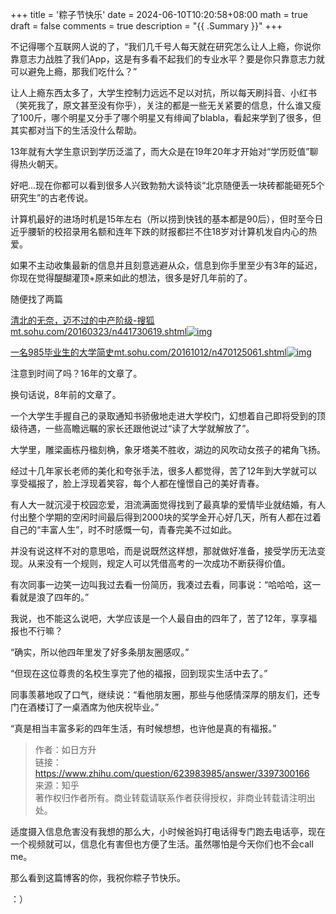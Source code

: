 +++
title = '粽子节快乐'
date = 2024-06-10T10:20:58+08:00
math = true 
draft = false
comments = true
description = "{{ .Summary }}"
+++

不记得哪个互联网人说的了，“我们几千号人每天就在研究怎么让人上瘾，你说你靠意志力战胜了我们App，这是有多看不起我们的专业水平？要是你只靠意志力就可以避免上瘾，那我们吃什么？”

让人上瘾东西太多了，大学生控制力远远不足以对抗，所以每天刷抖音、小红书（笑死我了，原文甚至没有你乎），关注的都是一些无关紧要的信息，什么谁又瘦了100斤，哪个明星又分手了哪个明星又有绯闻了blabla，看起来学到了很多，但其实都对当下的生活没什么帮助。

13年就有大学生意识到学历泛滥了，而大众是在19年20年才开始对“学历贬值”聊得热火朝天。

好吧...现在你都可以看到很多人兴致勃勃大谈特谈“北京随便丢一块砖都能砸死5个研究生”的古老传说。

计算机最好的进场时机是15年左右（所以捞到快钱的基本都是90后），但时至今日近乎腰斩的校招录用名额和连年下跌的财报都拦不住18岁对计算机发自内心的热爱。

如果不主动收集最新的信息并且刻意逃避从众，信息到你手里至少有3年的延迟，你现在觉得醍醐灌顶+原来如此的想法，很多是好几年前的了。

随便找了两篇

[清北的无奈，迈不过的中产阶级-搜狐mt.sohu.com/20160323/n441730619.shtml![img](https://pic4.zhimg.com/v2-7d3835da160188093d734877df0aadef_180x120.jpg)](https://link.zhihu.com/?target=https%3A//mt.sohu.com/20160323/n441730619.shtml)

[一名985毕业生的大学简史mt.sohu.com/20161012/n470125061.shtml![img](https://pic3.zhimg.com/v2-28342260aefb4ab3de8def92762e1cb2_ipico.jpg)](https://link.zhihu.com/?target=https%3A//mt.sohu.com/20161012/n470125061.shtml)

注意到时间了吗？16年的文章了。

换句话说，8年前的文章了。

一个大学生手握自己的录取通知书骄傲地走进大学校门，幻想着自己即将受到的顶级待遇，一些高瞻远瞩的家长还跟他说过“读了大学就解放了”。

大学里，雕梁画栋丹楹刻桷，象牙塔美不胜收，湖边的风吹动女孩子的裙角飞扬。

经过十几年家长老师的美化和夸张手法，很多人都觉得，苦了12年到大学就可以享受福报了，脸上浮现着笑容，每个人都在憧憬自己的美好青春。

有人大一就沉浸于校园恋爱，泪流满面觉得找到了最真挚的爱情毕业就结婚，有人付出整个学期的空闲时间最后得到2000块的奖学金开心好几天，所有人都在过着自己的“丰富人生”，时不时感慨一句，青春完美不过如此。

并没有说这样不对的意思哈，而是说既然这样想，那就做好准备，接受学历无法变现。从来没有一个规则，规定人可以凭借高考的一次成功不断获得价值。

有次同事一边笑一边叫我过去看一份简历，我凑过去看，同事说：“哈哈哈，这一看就是浪了四年的。”

我说，也不能这么说吧，大学应该是一个人最自由的四年了，苦了12年，享享福报也不行嘛？

“确实，所以他四年里发了好多条朋友圈感叹。”

“但现在这位尊贵的名校生享完了他的福报，回到现实生活中去了。”

同事羡慕地叹了口气，继续说：“看他朋友圈，那些与他感情深厚的朋友们，还专门在酒楼订了一桌酒席为他庆祝毕业。”

“真是相当丰富多彩的四年生活，有时候想想，也许他是真的有福报。”

>
>
>作者：如日方升<br>
>链接：https://www.zhihu.com/question/623983985/answer/3397300166<br>
>来源：知乎<br>
>著作权归作者所有。商业转载请联系作者获得授权，非商业转载请注明出处。<br>
>
>

适度摄入信息危害没有我想的那么大，小时候爸妈打电话得专门跑去电话亭，现在一个视频就可以，信息化有害但也方便了生活。虽然哪怕是今天你们也不会call me。

那么看到这篇博客的你，我祝你粽子节快乐。

：）

